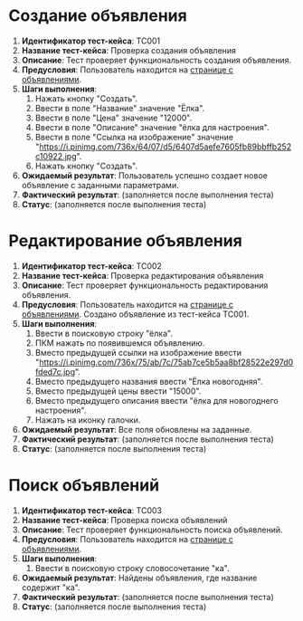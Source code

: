# Создание объявления
1. **Идентификатор тест-кейса**: TC001 
2. **Название тест-кейса**: Проверка создания объявления
3. **Описание**: Тест проверяет функциональность создания объявления.
4. **Предусловия**: Пользователь находится на [странице с объявлениями](http://tech-avito-intern.jumpingcrab.com/advertisements/).
5. **Шаги выполнения**:
   1. Нажать кнопку "Создать".
   2. Ввести в поле "Название" значение "Ёлка".
   3. Ввести в поле "Цена" значение "12000".
   4. Ввести в поле "Описание" значение "ёлка для настроения".
   5. Ввести в поле "Ссылка на изображение" значение "https://i.pinimg.com/736x/64/07/d5/6407d5aefe7605fb89bbffb252c10922.jpg".
   6. Нажать кнопку "Создать".
6. **Ожидаемый результат**: Пользователь успешно создает новое объявление с заданными параметрами.
7. **Фактический результат**: (заполняется после выполнения теста)
8. **Статус**: (заполняется после выполнения теста)
# Редактирование объявления
1. **Идентификатор тест-кейса**: TC002
2. **Название тест-кейса**: Проверка редактирования объявления
3. **Описание**: Тест проверяет функциональность редактирования объявления.
4. **Предусловия**: Пользователь находится на [странице с объявлениями](http://tech-avito-intern.jumpingcrab.com/advertisements/). Создано объявление из тест-кейса TC001.
5. **Шаги выполнения**:
    1. Ввести в поисковую строку "ёлка".
    2. ПКМ нажать по появившемся объявлению.
    3. Вместо предыдущей ссылки на изображение ввести "https://i.pinimg.com/736x/75/ab/7c/75ab7ce5b5aa8bf28522e297d0fded7c.jpg".
    4. Вместо предыдущего названия ввести "Ёлка новогодняя". 
    5. Вместо предыдущей цены ввести "15000".
    6. Вместо предыдущего описания ввести "ёлка для новогоднего настроения".
    7. Нажать на иконку галочки.
6. **Ожидаемый результат**: Все поля обновлены на заданные.
7. **Фактический результат**: (заполняется после выполнения теста)
8. **Статус**: (заполняется после выполнения теста)
# Поиск объявлений
1. **Идентификатор тест-кейса**: TC003
2. **Название тест-кейса**: Проверка поиска объявлений
3. **Описание**: Тест проверяет функциональность поиска объявлений.
4. **Предусловия**: Пользователь находится на [странице с объявлениями](http://tech-avito-intern.jumpingcrab.com/advertisements/).
5. **Шаги выполнения**:
    1. Ввести в поисковую строку словосочетание "ка".
6. **Ожидаемый результат**: Найдены объявления, где название содержит "ка".
7. **Фактический результат**: (заполняется после выполнения теста)
8. **Статус**: (заполняется после выполнения теста)